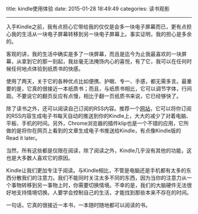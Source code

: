 title: kindle使用体验
date: 2015-01-28 18:49:49
categories: 读书观影

---
入手Kindle之前，我有点担心它带给我的仅仅是会多一块电子屏幕而已，更有点担心我的生活从一块电子屏幕转移到另一块电子屏幕上。事实证明，我的担心是多余的。

客观的讲，我的生活中确实是多了一块屏幕，而且是迄今为止我最喜欢的一块屏幕，从拿到它的那一刻起，我丝毫无法掩饰内心的喜悦，有了它，我可以在任何时候任何地点体验到纸质书的快感。

<!--more-->

使用了两天，关于它的各种优点比如便携、护眼、专一、手感，都无需多言。最重要的是，它真的很接近一本纸质书；而且，与纸质书相比，它可以调节字体，行间距。不要说它的翻页反应有点慢，相比于翻一页纸质书来说，它已经够快了。

除了读书之外，还可以阅读自己订阅的RSS内容。推荐一个[网站](http://readcola.com/)，它可以将你订阅的RSS内容生成电子书每天自动的推送到你的Kindle上，大大的减少了对着电脑、平板、手机的时间。另外，Chrome浏览器的插件klip也是一个不错的应用，它所做的是将你在网页上看到的文章生成电子书推送给Kindle，有点像Kindle版的Read it later。

当然，所有这些都是仅限在阅读，除了阅读之外，Kindle几乎没有其他的功能，这也是大多数人喜欢它的原因。

Kindle让我们更加专注于阅读。与Kindle相比，不管是电脑还是手机都有太多的东西分散我们的注意力。我们不能同时关注太多不同的东西，因为当你的注意力从一个事物转移到另一事物上时，你需要切换情境。不幸的是，我们的大脑硬件无法很好地支持情境切换。人要学会控制自己的生活，才能找到那些本来不存在的时间。

一句话，它真的很接近一本书，一本随时随地都可以阅读的书。



